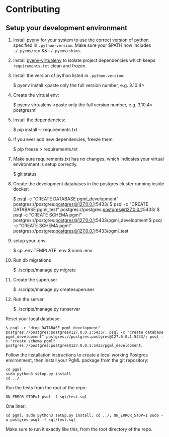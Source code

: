 # Contributing

## Setup your development environment

1) Install [pyenv](https://github.com/pyenv/pyenv) for your system to use the correct version of python specified in `.python-version`. Make sure your $PATH now includes `~/.pyenv/bin` && `~/.pyenv/shims`.

2) Install [pyenv-virtualenv](https://github.com/pyenv/pyenv-virtualenv) to isolate project dependencies which keeps `requirements.txt` clean and frozen. 

3) Install the version of python listed in `.python-version`:

   $ pyenv install <paste only the full version number, e.g. 3.10.4>

4) Create the virtual env:

   $ pyenv virtualenv <paste only the full version number, e.g. 3.10.4> postgresml

5) Install the dependencies:

    $ pip install -r requirements.txt

6) If you ever add new dependencies, freeze them:

    $ pip freeze > requirements.txt

7) Make sure requirements.txt has no changes, which indicates your virtual environment is setup correctly.

    $ git status

8) Create the development databases in the postgres cluster running inside docker:

    $ psql -c "CREATE DATABASE pgml_development" postgres://postgres:postgres@127.0.0.1:5433/
    $ psql -c "CREATE DATABASE pgml_test" postgres://postgres:postgres@127.0.0.1:5433/
    $ psql -c "CREATE SCHEMA pgml" postgres://postgres:postgres@127.0.0.1:5433/pgml_development
    $ psql -c "CREATE SCHEMA pgml" postgres://postgres:postgres@127.0.0.1:5433/pgml_test

9) setup your .env

    $ cp .env.TEMPLATE .env
    $ nano .env

10) Run db migrations

    $ ./scripts/manage.py migrate

11) Create the superuser

    $ ./scripts/manage.py createsuperuser

12) Run the server

    $ ./scripts/manage.py runserver


Reset your local database:

    $ psql -c "drop DATABASE pgml_development" postgres://postgres:postgres@127.0.0.1:5433/; psql -c "create database pgml_development" postgres://postgres:postgres@127.0.0.1:5433/; psql -c "create schema pgml" postgres://postgres:postgres@127.0.0.1:5433/pgml_development; 


Follow the installation instructions to create a local working Postgres environment, then install your PgML package from the git repository:

```
cd pgml
sudo python3 setup.py install
cd ../
```

Run the tests from the root of the repo:

```
ON_ERROR_STOP=1 psql -f sql/test.sql
```

One liner:
```
cd pgml; sudo python3 setup.py install; cd ../; ON_ERROR_STOP=1 sudo -u postgres psql -f sql/test.sql
```

Make sure to run it exactly like this, from the root directory of the repo.

